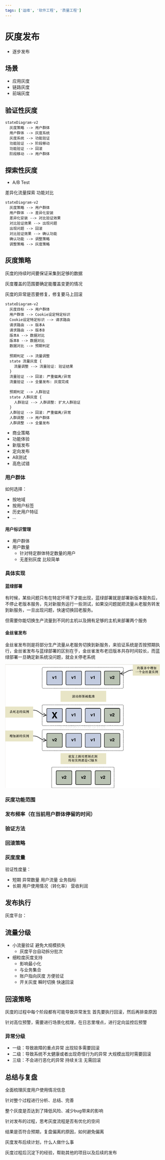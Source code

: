 ```yaml
---
tags: ['运维', '软件工程', '质量工程']
---
```


# 灰度发布

- 逐步发布

## 场景

- 应用灰度
- 链路灰度
- 前端灰度

## 验证性灰度

```mermaid
stateDiagram-v2
  灰度策略 --> 用户群体
  用户群体 --> 灰度系统
  灰度系统 --> 功能验证
  功能验证 --> 阶段移动
  功能验证 --> 回滚
  阶段移动 --> 用户群体
```

## 探索性灰度

- A/B Test

差异化流量探索 功能对比

```mermaid
stateDiagram-v2
  灰度策略 --> 用户群体
  用户群体 --> 差异化安装
  差异化安装 --> 对比验证效果
  对比验证效果 --> 出现问题
  出现问题 --> 回滚
  对比验证效果 --> 确认功能
  确认功能 --> 调整策略
  调整策略 --> 灰度策略
```

## 灰度策略

灰度的持续时间要保证采集到足够的数据

灰度覆盖的范围要确定能覆盖变更的情况

灰度的异常是否要修复，修复要马上回滚

```mermaid
stateDiagram-v2
  灰度目标 --> 用户群体
  用户群体 --> Cookie设定特定标识
  Cookie设定特定标识 --> 请求路由
  请求路由 --> 版本A
  请求路由 --> 版本B
  版本A --> 数据对比
  版本B --> 数据对比
  数据对比 --> 预期判定

  预期判定 --> 流量调整
  state 流量灰度 {
    流量调整 --> 流量验证: 验证结果
  }
  流量验证 --> 回滚: 严重偏离/异常
  流量验证 --> 全量发布: 灰度完成

  预期判定 --> 人群验证
  state 人群灰度 {
    人群验证 --> 人群调整: 扩大人群验证
  }
  人群验证 --> 回滚: 严重偏离/异常
  人群调整 --> 用户群体
  人群调整 --> 全量发布
```

- 商业策略
- 功能体验
- 新版发布
- 定向发布
- AB测试
- 高危试错

### 用户群体

如何选择：

- 按地域
- 按用户标签
- 历史用户特征
- ...

#### 用户标识管理

- 用户群体
- 用户数量
  - 针对特定群体特定数量的用户
  - 无差别灰度 比较简单

### 具体实现

#### 蓝绿部署

有时候，某些问题只有在特定环境下才能出现，蓝绿部署就是部署新版本服务后，不停止老版本服务，先对新服务运行一些测试，如果没问题就把流量从老服务转发到新服务，一旦出现问题，快速切换回老服务。

但需要你能切换生产流量到不同的主机以及拥有足够的主机来部署两个服务

#### 金丝雀发布

金丝雀发布则是将部分生产流量从老服务切换到新服务，来验证系统是否按预期执行，金丝雀发布与蓝绿部署的区别在于，金丝雀发布老旧版本共存时间较长，而蓝绿部署一旦确定新系统没问题，就会关停老系统

![金丝雀发布(滚动发布)](/assets/批注%202020-06-20%20090146.png)

### 灰度功能范围
### 发布频率（在当前用户群体停留的时间）
### 验证方法
### 回滚策略
### 灰度度量

验证性度量：

- 短期 异常数量 用户流量 业务指标
- 长期 用户使用情况（转化率） 营收利润

## 发布执行

灰度平台：

## 流量分级

- 小流量验证 避免大规模损失
  - 灰度平台自动拆分批次
- 细粒度灰度支持
  - 影响最小化
  - 与业务集合
  - 账户指向灰度 方便验证
  - 开关灰度 瞬时切换 快速回滚

## 回滚策略

灰度的过程中每个阶段都有可能导致异常发生 首先要执行回滚，然后再排查原因

针对高位预警，需要进行场景化梳理，在日志里埋点，进行定向监控后预警

### 异常分级

- 一级：导致故障的重点异常 出现较多需要回滚
- 二级：导致系统不太健康或者出现奇怪行为的异常 大规模出现时需要回滚
- 三级：不会进行恶化的异常 持续关注 无需回滚

## 总结与复盘

全面梳理灰度用户使用情况信息

针对整个过程进行分析、总结、完善

整个灰度是否达到了降低风险、减少bug带来的影响

针对发布的过程，思考灰度流程是否有优化的空间

结果是否符合预期，复盘偏离的原因，如何避免偏离

灰度发布后续计划，什么人做什么事

灰度过程后沉淀下的经验，帮助其他的项目以及后续的发布
